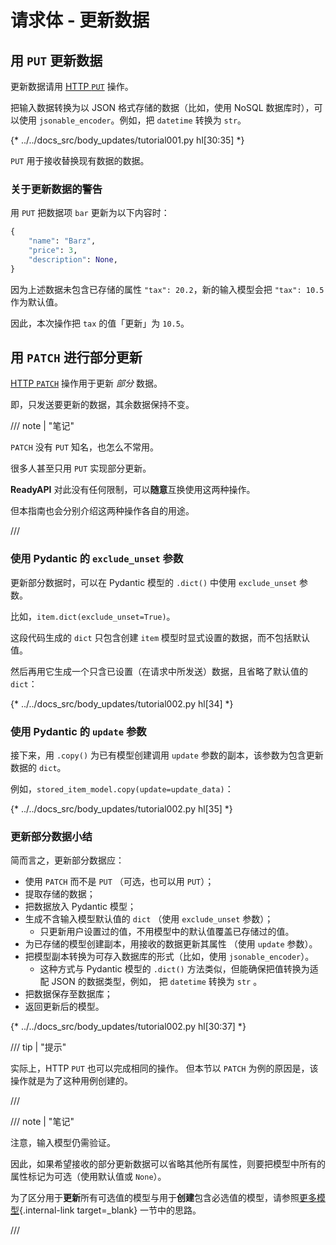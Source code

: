# 请求体 - 更新数据

## 用 `PUT` 更新数据

更新数据请用 <a href="https://developer.mozilla.org/zh-CN/docs/Web/HTTP/Methods/PUT" class="external-link" target="_blank">HTTP `PUT`</a> 操作。

把输入数据转换为以 JSON 格式存储的数据（比如，使用 NoSQL 数据库时），可以使用 `jsonable_encoder`。例如，把 `datetime` 转换为 `str`。

{* ../../docs_src/body_updates/tutorial001.py hl[30:35] *}

`PUT` 用于接收替换现有数据的数据。

### 关于更新数据的警告

用 `PUT` 把数据项 `bar` 更新为以下内容时：

```Python
{
    "name": "Barz",
    "price": 3,
    "description": None,
}
```

因为上述数据未包含已存储的属性 `"tax": 20.2`，新的输入模型会把 `"tax": 10.5` 作为默认值。

因此，本次操作把 `tax` 的值「更新」为 `10.5`。

## 用 `PATCH` 进行部分更新

<a href="https://developer.mozilla.org/zh-CN/docs/Web/HTTP/Methods/PATCH" class="external-link" target="_blank">HTTP `PATCH`</a> 操作用于更新 *部分* 数据。

即，只发送要更新的数据，其余数据保持不变。

/// note | "笔记"

`PATCH` 没有 `PUT` 知名，也怎么不常用。

很多人甚至只用 `PUT` 实现部分更新。

**ReadyAPI** 对此没有任何限制，可以**随意**互换使用这两种操作。

但本指南也会分别介绍这两种操作各自的用途。

///

### 使用 Pydantic 的 `exclude_unset` 参数

更新部分数据时，可以在 Pydantic 模型的 `.dict()` 中使用 `exclude_unset` 参数。

比如，`item.dict(exclude_unset=True)`。

这段代码生成的 `dict` 只包含创建 `item` 模型时显式设置的数据，而不包括默认值。

然后再用它生成一个只含已设置（在请求中所发送）数据，且省略了默认值的 `dict`：

{* ../../docs_src/body_updates/tutorial002.py hl[34] *}

### 使用 Pydantic 的 `update` 参数

接下来，用 `.copy()` 为已有模型创建调用 `update` 参数的副本，该参数为包含更新数据的 `dict`。

例如，`stored_item_model.copy(update=update_data)`：

{* ../../docs_src/body_updates/tutorial002.py hl[35] *}

### 更新部分数据小结

简而言之，更新部分数据应：

* 使用 `PATCH` 而不是 `PUT` （可选，也可以用 `PUT`）；
* 提取存储的数据；
* 把数据放入 Pydantic 模型；
* 生成不含输入模型默认值的 `dict` （使用 `exclude_unset` 参数）；
    * 只更新用户设置过的值，不用模型中的默认值覆盖已存储过的值。
* 为已存储的模型创建副本，用接收的数据更新其属性 （使用 `update` 参数）。
* 把模型副本转换为可存入数据库的形式（比如，使用 `jsonable_encoder`）。
    * 这种方式与 Pydantic 模型的 `.dict()` 方法类似，但能确保把值转换为适配 JSON 的数据类型，例如， 把 `datetime` 转换为 `str` 。
* 把数据保存至数据库；
* 返回更新后的模型。

{* ../../docs_src/body_updates/tutorial002.py hl[30:37] *}

/// tip | "提示"

实际上，HTTP `PUT` 也可以完成相同的操作。
但本节以 `PATCH` 为例的原因是，该操作就是为了这种用例创建的。

///

/// note | "笔记"

注意，输入模型仍需验证。

因此，如果希望接收的部分更新数据可以省略其他所有属性，则要把模型中所有的属性标记为可选（使用默认值或 `None`）。

为了区分用于**更新**所有可选值的模型与用于**创建**包含必选值的模型，请参照[更多模型](extra-models.md){.internal-link target=_blank} 一节中的思路。

///
